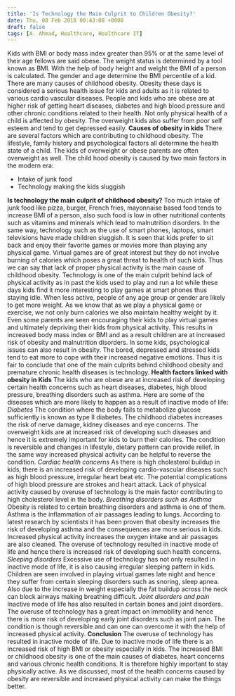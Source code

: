 ```yaml
---
title: 'Is Technology the Main Culprit to Children Obesity?'
date: Thu, 08 Feb 2018 00:43:08 +0000
draft: false
tags: [A. Ahmad, Healthcare, Healthcare IT]
---
```


Kids with BMI or body mass index greater than 95% or at the same level of their age fellows are said obese. The weight status is determined by a tool known as BMI. With the help of body height and weight the BMI of a person is calculated. The gender and age determine the BMI percentile of a kid. There are many causes of childhood obesity. Obesity these days is considered a serious health issue for kids and adults as it is related to various cardio vascular diseases. People and kids who are obese are at higher risk of getting heart diseases, diabetes and high blood pressure and other chronic conditions related to their health. Not only physical health of a child is affected by obesity. The overweight kids also suffer from poor self esteem and tend to get depressed easily. **Causes of obesity in kids** There are several factors which are contributing to childhood obesity. The lifestyle, family history and psychological factors all determine the health state of a child. The kids of overweight or obese parents are often overweight as well. The child hood obesity is caused by two main factors in the modern era:

*   Intake of junk food
*   Technology making the kids sluggish

**Is technology the main culprit of childhood obesity?** Too much intake of junk food like pizza, burger, French fries, mayonnaise based food tends to increase BMI of a person, also such food is low in other nutritional contents such as vitamins and minerals which lead to malnutrition disorders. In the same way, technology such as the use of smart phones, laptops, smart televisions have made children sluggish. It is seen that kids prefer to sit back and enjoy their favorite games or movies more than playing any physical game. Virtual games are of great interest but they do not involve burning of calories which poses a great threat to health of such kids. Thus we can say that lack of proper physical activity is the main cause of childhood obesity. Technology is one of the main culprit behind lack of physical activity as in past the kids used to play and run a lot while these days kids find it more interesting to play games at smart phones thus staying idle. When less active, people of any age group or gender are likely to get more weight. As we know that as we play a physical game or exercise, we not only burn calories we also maintain healthy weight by it. Even some parents are seen encouraging their kids to play virtual games and ultimately depriving their kids from physical activity. This results in increased body mass index or BMI and as a result children are at increased risk of obesity and malnutrition disorders. In some kids, psychological issues can also result in obesity. The bored, depressed and stressed kids tend to eat more to cope with their increased negative emotions. Thus it is fair to conclude that one of the main culprits behind childhood obesity and premature chronic health diseases is technology. **Health factors linked with obesity in Kids** The kids who are obese are at increased risk of developing certain health concerns such as heart diseases, diabetes, high blood pressure, breathing disorders such as asthma. Here are some of the diseases which are more likely to happen as a result of inactive mode of life: _Diabetes_ The condition where the body fails to metabolize glucose sufficiently is known as type II diabetes. The childhood diabetes increases the risk of nerve damage, kidney diseases and eye concerns. The overweight kids are at increased risk of developing such diseases and hence it is extremely important for kids to burn their calories. The condition is reversible and changes in lifestyle, dietary pattern can provide relief. In the same way increased physical activity can be helpful to reverse the condition. _Cardiac health concerns_ As there is high cholesterol buildup in kids, there is an increased risk of developing cardio-vascular diseases such as high blood pressure, irregular heart beat etc. The potential complications of high blood pressure are strokes and heart attack. Lack of physical activity caused by overuse of technology is the main factor contributing to high cholesterol level in the body. _Breathing disorders such as Asthma_ Obesity is related to certain breathing disorders and asthma is one of them. Asthma is the inflammation of air passages leading to lungs. According to latest research by scientists it has been proven that obesity increases the risk of developing asthma and the consequences are more serious in kids. Increased physical activity increases the oxygen intake and air passages are also cleaned. The overuse of technology resulted in inactive mode of life and hence there is increased risk of developing such health concerns. _Sleeping disorders_ Excessive use of technology has not only resulted in inactive mode of life, it is also causing irregular sleeping pattern in kids. Children are seen involved in playing virtual games late night and hence they suffer from certain sleeping disorders such as snoring, sleep apnea. Also due to the increase in weight especially the fat buildup across the neck can block airways making breathing difficult. _Joint disorders and pain_ Inactive mode of life has also resulted in certain bones and joint disorders. The overuse of technology has a great impact on immobility and hence there is more risk of developing early joint disorders such as joint pain. The condition is though reversible and can one can overcome it with the help of increased physical activity. **Conclusion** The overuse of technology has resulted in inactive mode of life. Due to inactive mode of life there is an increased risk of high BMI or obesity especially in kids. The increased BMI or childhood obesity is one of the main causes of diabetes, heart concerns and various chronic health conditions. It is therefore highly important to stay physically active. As we discussed, most of the health concerns caused by obesity are reversible and increased physical activity can make the things better.